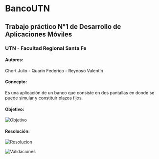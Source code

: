 # BancoUTN

## Trabajo práctico N°1 de Desarrollo de Aplicaciones Móviles

### UTN - Facultad Regional Santa Fe

#### Autores: 

Chort Julio - Quarin Federico - Reynoso Valentín

#### Concepto:
  
Es una aplicación de un banco que consiste en dos pantallas en donde se puede simular y constituir plazos fijos.

#### Objetivo:

![Objetivo](https://user-images.githubusercontent.com/57647406/190877949-73b34d12-567f-46e9-942b-b3d0acd10bb4.png)

#### Resolución:

![Resolucion](https://user-images.githubusercontent.com/57647406/190924367-297370cd-f718-4cdd-9f2e-0aa4de738fe4.png)

![Validaciones](https://user-images.githubusercontent.com/57647406/190924463-148dcd6a-cd13-4a8b-94f9-a9a812b6fe15.png)
